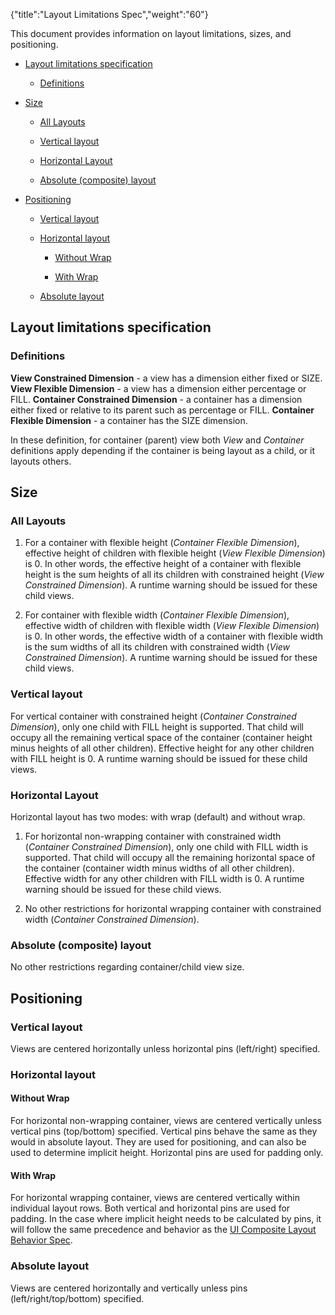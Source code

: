 {"title":"Layout Limitations Spec","weight":"60"}

This document provides information on layout limitations, sizes, and positioning.

* [Layout limitations specification](#layout-limitations-specification)

    * [Definitions](#definitions)

* [Size](#size)

    * [All Layouts](#all-layouts)

    * [Vertical layout](#vertical-layout)

    * [Horizontal Layout](#horizontal-layout)

    * [Absolute (composite) layout](#absolute-composite-layout)

* [Positioning](#positioning)

    * [Vertical layout](#vertical-layout)

    * [Horizontal layout](#horizontal-layout)

        * [Without Wrap](#without-wrap)

        * [With Wrap](#with-wrap)

    * [Absolute layout](#absolute-layout)

## Layout limitations specification

### Definitions

**View Constrained Dimension** - a view has a dimension either fixed or SIZE.
**View Flexible Dimension** - a view has a dimension either percentage or FILL.
**Container Constrained Dimension** - a container has a dimension either fixed or relative to its parent such as percentage or FILL.
**Container Flexible Dimension** - a container has the SIZE dimension.

In these definition, for container (parent) view both _View_ and _Container_ definitions apply depending if the container is being layout as a child, or it layouts others.

## Size

### All Layouts

1. For a container with flexible height (_Container Flexible Dimension_), effective height of children with flexible height (_View Flexible Dimension_) is 0. In other words, the effective height of a container with flexible height is the sum heights of all its children with constrained height (_View Constrained Dimension_). A runtime warning should be issued for these child views.

2. For container with flexible width (_Container Flexible Dimension_), effective width of children with flexible width (_View Flexible Dimension_) is 0. In other words, the effective width of a container with flexible width is the sum widths of all its children with constrained width (_View Constrained Dimension_). A runtime warning should be issued for these child views.

### Vertical layout

For vertical container with constrained height (_Container Constrained Dimension_), only one child with FILL height is supported.
That child will occupy all the remaining vertical space of the container (container height minus heights of all other children).
Effective height for any other children with FILL height is 0. A runtime warning should be issued for these child views.

### Horizontal Layout

Horizontal layout has two modes: with wrap (default) and without wrap.

1. For horizontal non-wrapping container with constrained width (_Container Constrained Dimension_), only one child with FILL width is supported. That child will occupy all the remaining horizontal space of the container (container width minus widths of all other children). Effective width for any other children with FILL width is 0. A runtime warning should be issued for these child views.

2. No other restrictions for horizontal wrapping container with constrained width (_Container Constrained Dimension_).

### Absolute (composite) layout

No other restrictions regarding container/child view size.

## Positioning

### Vertical layout

Views are centered horizontally unless horizontal pins (left/right) specified.

### Horizontal layout

#### Without Wrap

For horizontal non-wrapping container, views are centered vertically unless vertical pins (top/bottom) specified. Vertical pins behave the same as they would in absolute layout. They are used for positioning, and can also be used to determine implicit height. Horizontal pins are used for padding only.

#### With Wrap

For horizontal wrapping container, views are centered vertically within individual layout rows. Both vertical and horizontal pins are used for padding. In the case where implicit height needs to be calculated by pins, it will follow the same precedence and behavior as the [UI Composite Layout Behavior Spec](/docs/appc/Titanium_SDK/Titanium_SDK_Guide/Contributing_to_Titanium/Platform_Development/Specs/UI_Composite_Layout_Behavior_Spec/).

### Absolute layout

Views are centered horizontally and vertically unless pins (left/right/top/bottom) specified.
